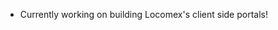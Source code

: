 - Currently working on building Locomex's client side portals! 
<!---
vikram-10/vikram-10 is a ✨ special ✨ repository because its `README.md` (this file) appears on your GitHub profile.
You can click the Preview link to take a look at your changes.
--->
